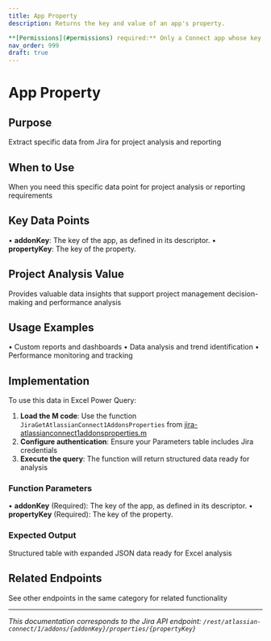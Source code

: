 ```yaml
---
title: App Property
description: Returns the key and value of an app's property.

**[Permissions](#permissions) required:** Only a Connect app whose key matches `addonKey` can make th...
nav_order: 999
draft: true
---
```


# App Property

## Purpose
Extract specific data from Jira for project analysis and reporting

## When to Use
When you need this specific data point for project analysis or reporting requirements

## Key Data Points
• **addonKey**: The key of the app, as defined in its descriptor.
• **propertyKey**: The key of the property.

## Project Analysis Value
Provides valuable data insights that support project management decision-making and performance analysis

## Usage Examples
• Custom reports and dashboards
• Data analysis and trend identification
• Performance monitoring and tracking

## Implementation
To use this data in Excel Power Query:

1. **Load the M code**: Use the function `JiraGetAtlassianConnect1AddonsProperties` from [jira-atlassianconnect1addonsproperties.m](../assets/jira-atlassianconnect1addonsproperties.m)
2. **Configure authentication**: Ensure your Parameters table includes Jira credentials
3. **Execute the query**: The function will return structured data ready for analysis

### Function Parameters
• **addonKey** (Required): The key of the app, as defined in its descriptor.
• **propertyKey** (Required): The key of the property.

### Expected Output
Structured table with expanded JSON data ready for Excel analysis

## Related Endpoints
See other endpoints in the same category for related functionality

---
*This documentation corresponds to the Jira API endpoint: `/rest/atlassian-connect/1/addons/{addonKey}/properties/{propertyKey}`*
